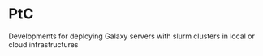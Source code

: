 # PtC
Developments for deploying Galaxy servers with slurm clusters in local or cloud infrastructures
